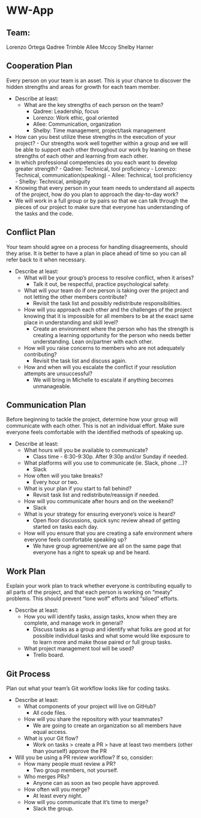 # WW-App

## Team: 
Lorenzo Ortega
Qadree Trimble
Allee Mccoy
Shelby Harner

## Cooperation Plan
Every person on your team is an asset. This is your chance to discover the hidden strengths and areas for growth for each team member.
  - Describe at least:
      - What are the key strengths of each person on the team?
        - Qadree: Leadership, focus
        - Lorenzo: Work ethic, goal oriented
        - Allee: Communication, organization
        - Shelby: Time management, project/task management 
  - How can you best utilize these strengths in the execution of your project?
        - Our strengths work well together within a group and we will be able to support each other throughout our work by leaning on these strengths of each other and learning from each other. 
  - In which professional competencies do you each want to develop greater strength?
        - Qadree: Technical, tool proficiency
        - Lorenzo: Technical, communication(speaking)
        - Allee: Technical, tool proficiency
        - Shelby: Technical, ambiguity
  - Knowing that every person in your team needs to understand all aspects of the project, how do you plan to approach the day-to-day work?
  - We will work in a full group or by pairs so that we can talk through the pieces of our project to make sure that everyone has understanding of the tasks and the code.

## Conflict Plan
Your team should agree on a process for handling disagreements, should they arise. It is better to have a plan in place ahead of time so you can all refer back to it when necessary.
  - Describe at least:
      - What will be your group’s process to resolve conflict, when it arises?
        - Talk it out, be respectful, practice psychological safety. 
      - What will your team do if one person is taking over the project and not letting the other members contribute?
        - Revisit the task list and possibly redistribute responsibilities. 
      - How will you approach each other and the challenges of the project knowing that it is impossible for all members to be at the exact same place in understanding and skill level?
        - Create an environment where the person who has the strength is creating a learning opportunity for the person who needs better understanding. Lean on/partner with each other. 
      - How will you raise concerns to members who are not adequately contributing?
        - Revisit the task list and discuss again. 
      - How and when will you escalate the conflict if your resolution attempts are unsuccessful?
        - We will bring in Michelle to escalate if anything becomes unmanageable. 

## Communication Plan
Before beginning to tackle the project, determine how your group will communicate with each other. This is not an individual effort. Make sure everyone feels comfortable with the identified methods of speaking up.
  - Describe at least:
      - What hours will you be available to communicate?
        - Class time - 6:30-9:30p. After 9:30p and/or Sunday if needed.
      - What platforms will you use to communicate (ie. Slack, phone …)?
        - Slack
      - How often will you take breaks?
        - Every hour or two.
      - What is your plan if you start to fall behind?
        - Revisit task list and redistribute/reassign if needed. 
      - How will you communicate after hours and on the weekend?
        - Slack
      - What is your strategy for ensuring everyone’s voice is heard?
        - Open floor discussions, quick sync review ahead of getting started on tasks each day. 
      - How will you ensure that you are creating a safe environment where everyone feels comfortable speaking up?
        - We have group agreement/we are all on the same page that everyone has a right to speak up and be heard. 

## Work Plan
Explain your work plan to track whether everyone is contributing equally to all parts of the project, and that each person is working on “meaty” problems. This should prevent “lone wolf” efforts and “siloed” efforts.
  - Describe at least:
      - How you will identify tasks, assign tasks, know when they are complete, and manage work in general?
        - Discuss tasks as a group and identify what folks are good at for possible individual tasks and what some would like exposure to to learn more and make those paired or full group tasks.  
      - What project management tool will be used?
        - Trello board.

## Git Process
Plan out what your team’s Git workflow looks like for coding tasks.
  - Describe at least:
      - What components of your project will live on GitHub?
        - All code files.
      - How will you share the repository with your teammates?
        - We are going to create an organization so all members have equal access.
      - What is your Git flow?
        - Work on tasks > create a PR > have at least two members (other than yourself) approve the PR
  - Will you be using a PR review workflow? If so, consider:
      - How many people must review a PR?
        - Two group members, not yourself.
      - Who merges PRs?
        - Anyone can as soon as two people have approved.
      - How often will you merge?
        - At least every night.
      - How will you communicate that it’s time to merge?
        - Slack the group.
